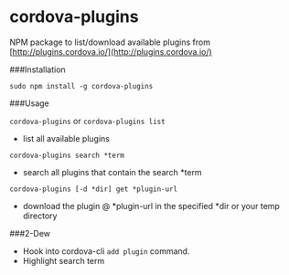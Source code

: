 cordova-plugins
===============

NPM package to list/download available plugins from [http://plugins.cordova.io/](http://plugins.cordova.io/)

###Installation

`sudo npm install -g cordova-plugins`

###Usage

`cordova-plugins` or `cordova-plugins list`

- list all available plugins

`cordova-plugins search *term`

- search all plugins that contain the search *term

`cordova-plugins [-d *dir] get *plugin-url`

- download the plugin @ \*plugin-url in the specified \*dir or your temp directory


###2-Dew

- Hook into cordova-cli `add plugin` command.
- Highlight search term


